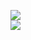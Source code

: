[![](https://img.shields.io/badge/Made%20With-Github%20Spray-lightgrey.svg?style=for-the-badge&logo=github)](https://github.com/Annihil/github-spray#1775)  
[![](https://i.imgur.com/2DrTn0Z.gif)](https://github.com/Annihil/github-spray)